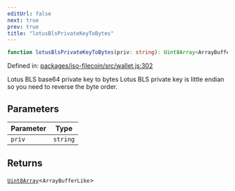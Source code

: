 ```yaml
---
editUrl: false
next: true
prev: true
title: "lotusBlsPrivateKeyToBytes"
---
```


```ts
function lotusBlsPrivateKeyToBytes(priv: string): Uint8Array<ArrayBufferLike>;
```

Defined in: [packages/iso-filecoin/src/wallet.js:302](https://github.com/hugomrdias/filecoin/blob/main/packages/iso-filecoin/src/wallet.js#L302)

Lotus BLS base64 private key to bytes
Lotus BLS private key is little endian so you need to reverse the byte order.

## Parameters

| Parameter | Type |
| ------ | ------ |
| `priv` | `string` |

## Returns

[`Uint8Array`](https://developer.mozilla.org/docs/Web/JavaScript/Reference/Global_Objects/Uint8Array)\<`ArrayBufferLike`\>
